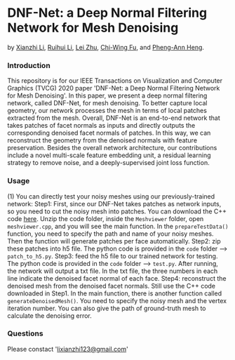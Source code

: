 # DNF-Net: a Deep Normal Filtering Network for Mesh Denoising
by [Xianzhi Li](https://nini-lxz.github.io/), [Ruihui Li](https://liruihui.github.io/), [Lei Zhu](https://appsrv.cse.cuhk.edu.hk/~lzhu/), [Chi-Wing Fu](https://www.cse.cuhk.edu.hk/~cwfu/), and [Pheng-Ann Heng](http://www.cse.cuhk.edu.hk/~pheng/).

### Introduction
This repository is for our IEEE Transactions on Visualization and Computer Graphics (TVCG) 2020 paper 'DNF-Net: a Deep Normal Filtering Network for Mesh Denoising'. In this paper, we present a deep normal filtering network, called DNF-Net, for mesh denoising. To better capture local geometry, our network processes the mesh in terms of local patches extracted from the mesh. Overall, DNF-Net is an end-to-end network that takes patches of facet normals as inputs and directly outputs the corresponding denoised facet normals of patches. In this way, we can reconstruct the geometry from the denoised normals with feature preservation. Besides the overall network architecture, our contributions include a novel multi-scale feature embedding unit, a residual learning strategy to remove noise, and a deeply-supervised joint loss function.

### Usage
(1) You can directly test your noisy meshes using our previously-trained network:
Step1: First, since our DNF-Net takes patches as network inputs, so you need to cut the noisy mesh into patches. You can download the C++ code [here](https://drive.google.com/file/d/1b3XOnDw-8zuw-QII96qYUh6aHSYuvEvS/view?usp=sharing). Unzip the code folder, inside the `Meshviewer` folder, open `meshviewer.cpp`, and you will see the main function. In the `prepareTestData()` function, you need to specify the path and name of your noisy meshes. Then the function will generate patches per face automatically.
Step2: zip these patches into h5 file. The python code is provided in the `code` folder --> `patch_to_h5.py`.
Step3: feed the h5 file to our trained network for testing. The python code is provided in the `code` folder --> `test.py`. After running, the network will output a txt file. In the txt file, the three numbers in each line indicate the denoised facet normal of each face.
Step4: reconstruct the denoised mesh from the denoised facet normals. Still use the C++ code downloaded in Step1. In the main function, there is another function called `generateDenoisedMesh()`. You need to specify the noisy mesh and the vertex iteration number. You can also give the path of ground-truth mesh to calculate the denoising error.  

### Questions
Please constact 'lixianzhi123@gmail.com'

